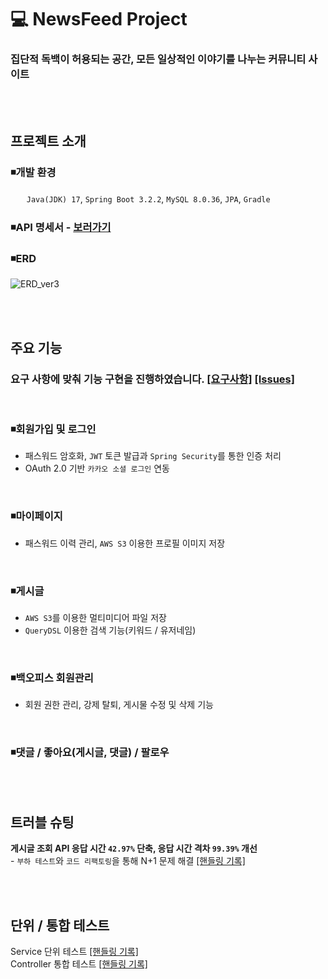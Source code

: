 # 💻 NewsFeed Project
### 집단적 독백이 허용되는 공간, 모든 일상적인 이야기를 나누는 커뮤니티 사이트
<br><br>

## 프로젝트 소개
### ◾개발 환경
ㅤㅤ`Java(JDK) 17`, `Spring Boot 3.2.2`, `MySQL 8.0.36`, `JPA`, `Gradle`
### ◾API 명세서 - <a href="https://documenter.getpostman.com/view/29502573/2sA2rGvzCW"> 보러가기 </a>

### ◾ERD
![ERD_ver3](https://github.com/writtenbyrla/news_feed/assets/133620285/301c0847-1551-4119-92d3-fe2883785c7f)


<br><br>

## 주요 기능
### 요구 사항에 맞춰 기능 구현을 진행하였습니다. **[[요구사항]](https://bubble-bladder-d73.notion.site/NewsFeed-fe5539abcf45477e8804ade8a28573fb?pvs=4)  [[Issues]](https://github.com/writtenbyrla/news_feed/issues?q=is%3Aissue+is%3Aclosed)**
<br>

### ◾회원가입 및 로그인
- 패스워드 암호화, `JWT` 토큰 발급과 `Spring Security`를 통한 인증 처리
- OAuth 2.0 기반 `카카오 소셜 로그인` 연동
<br>

### ◾마이페이지
- 패스워드 이력 관리, `AWS S3` 이용한 프로필 이미지 저장
<br>
  
### ◾게시글
- `AWS S3`를 이용한 멀티미디어 파일 저장
- `QueryDSL` 이용한 검색 기능(키워드 / 유저네임)
<br>

### ◾백오피스 회원관리
- 회원 권한 관리, 강제 탈퇴, 게시물 수정 및 삭제 기능
<br>

### ◾댓글 / 좋아요(게시글, 댓글) / 팔로우

<br><br>

## 트러블 슈팅
**게시글 조회 API 응답 시간 `42.97%` 단축, 응답 시간 격차 `99.39%` 개선** 
<br>- `부하 테스트`와 `코드 리팩토링`을 통해 N+1 문제 해결 [[핸들링 기록]](https://writtenbyrla.tistory.com/78)
  
<br><br>

## 단위 / 통합 테스트
Service 단위 테스트 [[핸들링 기록]](https://writtenbyrla.tistory.com/75)
<br>
Controller 통합 테스트 [[핸들링 기록]](https://writtenbyrla.tistory.com/74)
